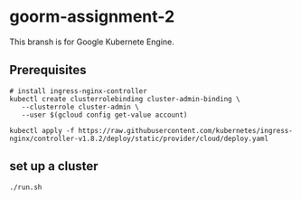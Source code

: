 # goorm-assignment-2
This bransh is for Google Kubernete Engine.

## Prerequisites
```
# install ingress-nginx-controller
kubectl create clusterrolebinding cluster-admin-binding \
   --clusterrole cluster-admin \
   --user $(gcloud config get-value account)

kubectl apply -f https://raw.githubusercontent.com/kubernetes/ingress-nginx/controller-v1.8.2/deploy/static/provider/cloud/deploy.yaml
```

## set up a cluster
```
./run.sh
```
